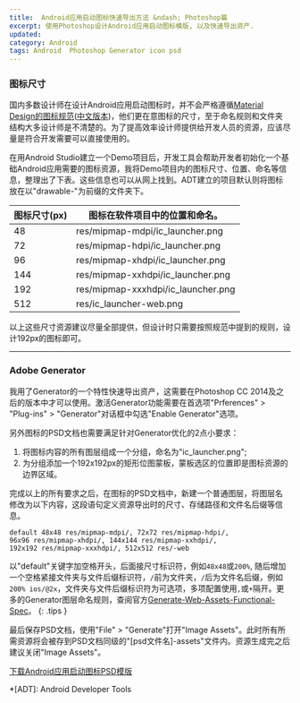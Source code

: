 ```yaml
---
title:  Android应用启动图标快速导出方法 &ndash; Photoshop篇
excerpt: 使用Photoshop设计Android应用启动图标模版, 以及快速导出资产.
updated: 
category: Android
tags: Android  Photoshop Generator icon psd
---
```


### 图标尺寸

国内多数设计师在设计Android应用启动图标时，并不会严格遵循[Material Design的图标规范][google_design_icon]([中文版本][google_design_icon_chinese])，他们更在意图标的尺寸，至于命名规则和文件夹结构大多设计师是不清楚的。为了提高效率设计师提供给开发人员的资源，应该尽量是符合开发需要可以直接使用的。

在用Android Studio建立一个Demo项目后，开发工具会帮助开发者初始化一个基础Android应用需要的图标资源，我将Demo项目内的图标尺寸、位置、命名等信息，整理出了下表。这些信息也可以从网上找到。ADT建立的项目默认则将图标放在以"drawable-"为前缀的文件夹下。

图标尺寸(px) | 图标在软件项目中的位置和命名。
--- | --- 
48 | res/mipmap-mdpi/ic_launcher.png
72 | res/mipmap-hdpi/ic_launcher.png
96 | res/mipmap-xhdpi/ic_launcher.png
144 | res/mipmap-xxhdpi/ic_launcher.png
192 | res/mipmap-xxxhdpi/ic_launcher.png
512 | res/ic_launcher-web.png

以上这些尺寸资源建议尽量全部提供，但设计时只需要按照规范中提到的规则，设计192px的图标即可。

---

### Adobe Generator

我用了Generator的一个特性快速导出资产，这需要在Photoshop CC 2014及之后的版本中才可以使用。激活Generator功能需要在首选项"Prferences" > "Plug-ins" > "Generator"对话框中勾选"Enable Generator"选项。

另外图标的PSD文档也需要满足针对Generator优化的2点小要求：

1. 将图标内容的所有图层组成一个分组，命名为"ic_launcher.png";
2. 为分组添加一个192x192px的矩形位图蒙板，蒙板选区的位置即是图标资源的边界区域。

完成以上的所有要求之后，在图标的PSD文档中，新建一个普通图层，将图层名修改为以下内容，这段语句定义资源导出时的尺寸、存储路径和文件名后缀等信息。

~~~
default 48x48 res/mipmap-mdpi/, 72x72 res/mipmap-hdpi/, 
96x96 res/mipmap-xhdpi/, 144x144 res/mipmap-xxhdpi/, 
192x192 res/mipmap-xxxhdpi/, 512x512 res/-web
~~~

以"default"关键字加空格开头，后面接尺寸标识符，例如`48x48`或`200%`,  随后增加一个空格紧接文件夹与文件后缀标识符，`/`前为文件夹，`/`后为文件名后缀，例如`200% ios/@2x`，文件夹与文件后缀标识符为可选项，多项配置使用`,`或`+`隔开。更多的Generator图层命名规则，查阅官方[Generate-Web-Assets-Functional-Spec](
https://github.com/adobe-photoshop/generator-assets/wiki/Generate-Web-Assets-Functional-Spec)。
{: .tips }

最后保存PSD文档，使用"File" > "Generate"打开"Image Assets"。此时所有所需资源将会被存到PSD文档同级的"[psd文件名]-assets"文件内。资源生成完之后建议关闭"Image Assets"。

[下载Android应用启动图标PSD模版][psd]

[google_design_icon]: http://www.google.com/design/spec/style/icons.html#icons-product-icons
[google_design_icon_chinese]: http://wiki.jikexueyuan.com/project/material-design/style/icons.html
[psd]: /images/android_launcher_icon_export_use_photoshop/android_icon_template.psd

*[ADT]: Android Developer Tools

